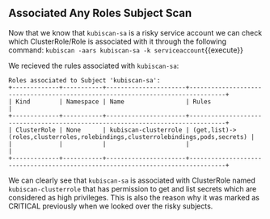 ## Associated Any Roles Subject Scan

Now that we know that `kubiscan-sa` is a risky service account we can check which ClusterRole/Role is associated with it through the following command:
`kubiscan -aars kubiscan-sa -k serviceaccount`{{execute}}

We recieved the rules associated with `kubiscan-sa`:

```
Roles associated to Subject 'kubiscan-sa':
+-------------+-----------+----------------------+--------------------------------------------------------------------------------+
| Kind        | Namespace | Name                 | Rules                                                                          |
+-------------+-----------+----------------------+--------------------------------------------------------------------------------+
| ClusterRole | None      | kubiscan-clusterrole | (get,list)->(roles,clusterroles,rolebindings,clusterrolebindings,pods,secrets) |
|             |           |                      |                                                                                |
+-------------+-----------+----------------------+--------------------------------------------------------------------------------+
```

We can clearly see that `kubiscan-sa` is associated with ClusterRole named `kubiscan-clusterrole` that has permission to get and list secrets which are considered as high privileges. This is also the reason why it was marked as CRITICAL previously when we looked over the risky subjects.

